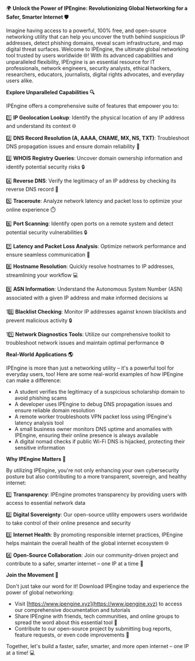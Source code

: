 🌍 **Unlock the Power of IPEngine: Revolutionizing Global Networking for a Safer, Smarter Internet 🛡️**

Imagine having access to a powerful, 100% free, and open-source networking utility that can help you uncover the truth behind suspicious IP addresses, detect phishing domains, reveal scam infrastructure, and map digital threat surfaces. Welcome to IPEngine, the ultimate global networking tool trusted by users worldwide 🌐! With its advanced capabilities and unparalleled flexibility, IPEngine is an essential resource for IT professionals, network engineers, security analysts, ethical hackers, researchers, educators, journalists, digital rights advocates, and everyday users alike.

**Explore Unparalleled Capabilities 🔍**

IPEngine offers a comprehensive suite of features that empower you to:

1️⃣ **IP Geolocation Lookup**: Identify the physical location of any IP address and understand its context 🌐

2️⃣ **DNS Record Resolution (A, AAAA, CNAME, MX, NS, TXT)**: Troubleshoot DNS propagation issues and ensure domain reliability 📡

3️⃣ **WHOIS Registry Queries**: Uncover domain ownership information and identify potential security risks 🔒

4️⃣ **Reverse DNS**: Verify the legitimacy of an IP address by checking its reverse DNS record 🔄

5️⃣ **Traceroute**: Analyze network latency and packet loss to optimize your online experience ⏱️

6️⃣ **Port Scanning**: Identify open ports on a remote system and detect potential security vulnerabilities 🔒

7️⃣ **Latency and Packet Loss Analysis**: Optimize network performance and ensure seamless communication 📡

8️⃣ **Hostname Resolution**: Quickly resolve hostnames to IP addresses, streamlining your workflow 💻

9️⃣ **ASN Information**: Understand the Autonomous System Number (ASN) associated with a given IP address and make informed decisions 📊

10️⃣ **Blacklist Checking**: Monitor IP addresses against known blacklists and prevent malicious activity 🔒

11️⃣ **Network Diagnostics Tools**: Utilize our comprehensive toolkit to troubleshoot network issues and maintain optimal performance ⚙️

**Real-World Applications 🌎**

IPEngine is more than just a networking utility – it's a powerful tool for everyday users, too! Here are some real-world examples of how IPEngine can make a difference:

* A student verifies the legitimacy of a suspicious scholarship domain to avoid phishing scams
* A developer uses IPEngine to debug DNS propagation issues and ensure reliable domain resolution
* A remote worker troubleshoots VPN packet loss using IPEngine's latency analysis tool
* A small business owner monitors DNS uptime and anomalies with IPEngine, ensuring their online presence is always available
* A digital nomad checks if public Wi-Fi DNS is hijacked, protecting their sensitive information

**Why IPEngine Matters 🌟**

By utilizing IPEngine, you're not only enhancing your own cybersecurity posture but also contributing to a more transparent, sovereign, and healthy internet:

1️⃣ **Transparency**: IPEngine promotes transparency by providing users with access to essential network data

2️⃣ **Digital Sovereignty**: Our open-source utility empowers users worldwide to take control of their online presence and security

3️⃣ **Internet Health**: By promoting responsible internet practices, IPEngine helps maintain the overall health of the global internet ecosystem 🌐

4️⃣ **Open-Source Collaboration**: Join our community-driven project and contribute to a safer, smarter internet – one IP at a time 🔗

**Join the Movement 🚀**

Don't just take our word for it! Download IPEngine today and experience the power of global networking:

* Visit [https://www.ipengine.xyz](https://www.ipengine.xyz) to access our comprehensive documentation and tutorials
* Share IPEngine with friends, tech communities, and online groups to spread the word about this essential tool 📢
* Contribute to our open-source project by submitting bug reports, feature requests, or even code improvements 🔧

Together, let's build a faster, safer, smarter, and more open internet – one IP at a time! 💻
